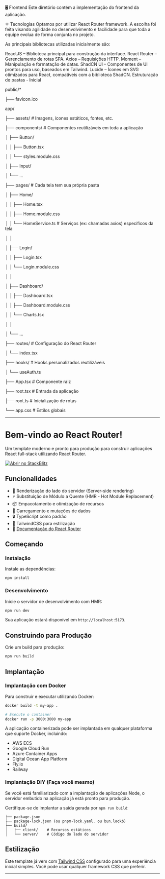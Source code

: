 🖥️ Frontend
Este diretório contém a implementação do frontend da aplicação.

⚛️ Tecnologias
Optamos por utilizar React Router framework. A escolha foi feita visando agilidade no desenvolvimento e facilidade para que toda a equipe evolua de forma conjunta no projeto.

As principais bibliotecas utilizadas inicialmente são:

ReactJS – Biblioteca principal para construção da interface.
React Router – Gerenciamento de rotas SPA.
Axios – Requisições HTTP.
Moment – Manipulação e formatação de datas.
ShadCN UI – Componentes de UI prontos para uso, baseados em Tailwind.
Lucide – Ícones em SVG otimizados para React, compatíveis com a biblioteca ShadCN.
Estruturação de pastas - Inicial

public/\*

├── favicon.ico

app/

├── assets/ # Imagens, ícones estáticos, fontes, etc.

├── components/ # Componentes reutilizáveis em toda a aplicação

│ ├── Button/

│ │ ├── Button.tsx

│ │ └── styles.module.css

│ ├── Input/

│ └── ...

├── pages/ # Cada tela tem sua própria pasta

│ ├── Home/

│ │ ├── Home.tsx

│ │ ├── Home.module.css

│ │ └── HomeService.ts # Serviços (ex: chamadas axios) específicos da tela

│ │

│ ├── Login/

│ │ ├── Login.tsx

│ │ └── Login.module.css

│ │

│ ├── Dashboard/

│ │ ├── Dashboard.tsx

│ │ ├── Dashboard.module.css

│ │ └── Charts.tsx

│ │

│ └── ...

├── routes/ # Configuração do React Router

│ └── index.tsx

├── hooks/ # Hooks personalizados reutilizáveis

│ └── useAuth.ts

├── App.tsx # Componente raiz

├── root.tsx # Entrada da aplicação

├── root.ts # Inicialização de rotas

└── app.css # Estilos globais

---

# Bem-vindo ao React Router!

Um template moderno e pronto para produção para construir aplicações React full-stack utilizando React Router.

[![Abrir no StackBlitz](https://developer.stackblitz.com/img/open_in_stackblitz.svg)](https://stackblitz.com/github/remix-run/react-router-templates/tree/main/default)

## Funcionalidades

- 🚀 Renderização do lado do servidor (Server-side rendering)
- ⚡️ Substituição de Módulo a Quente (HMR - Hot Module Replacement)
- 📦 Empacotamento e otimização de recursos
- 🔄 Carregamento e mutações de dados
- 🔒 TypeScript como padrão
- 🎉 TailwindCSS para estilização
- 📖 [Documentação do React Router](https://reactrouter.com/)

## Começando

### Instalação

Instale as dependências:

```bash
npm install
```

### Desenvolvimento

Inicie o servidor de desenvolvimento com HMR:

```bash
npm run dev
```

Sua aplicação estará disponível em `http://localhost:5173`.

## Construindo para Produção

Crie um build para produção:

```bash
npm run build
```

## Implantação

### Implantação com Docker

Para construir e executar utilizando Docker:

```bash
docker build -t my-app .

# Execute o container
docker run -p 3000:3000 my-app
```

A aplicação containerizada pode ser implantada em qualquer plataforma que suporte Docker, incluindo:

- AWS ECS
- Google Cloud Run
- Azure Container Apps
- Digital Ocean App Platform
- Fly.io
- Railway

### Implantação DIY (Faça você mesmo)

Se você está familiarizado com a implantação de aplicações Node, o servidor embutido na aplicação já está pronto para produção.

Certifique-se de implantar a saída gerada por `npm run build`:

```
├── package.json
├── package-lock.json (ou pnpm-lock.yaml, ou bun.lockb)
├── build/
│   ├── client/    # Recursos estáticos
│   └── server/    # Código do lado do servidor
```

## Estilização

Este template já vem com [Tailwind CSS](https://tailwindcss.com/) configurado para uma experiência inicial simples. Você pode usar qualquer framework CSS que preferir.

---
